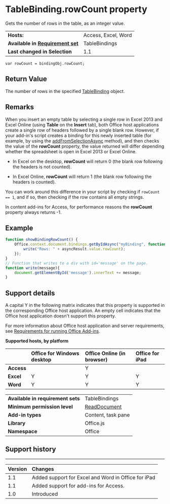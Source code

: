 
# TableBinding.rowCount property
Gets the number of rows in the table, as an integer value.

|||
|:-----|:-----|
|**Hosts:**|Access, Excel, Word|
|**Available in [Requirement set](../../docs/overview/specify-office-hosts-and-api-requirements.md)**|TableBindings|
|**Last changed in Selection**|1.1|

```
var rowCount = bindingObj.rowCount;
```


## Return Value

The number of rows in the specified [TableBinding](https://dev.office.com/reference/add-ins/shared/binding.tablebinding) object.


## Remarks

When you insert an empty table by selecting a single row in Excel 2013 and Excel Online (using  **Table** on the **Insert** tab), both Office host applications create a single row of headers followed by a single blank row. However, if your add-in's script creates a binding for this newly inserted table (for example, by using the [addFromSelectionAsync](https://dev.office.com/reference/add-ins/shared/bindings.addfromselectionasync) method), and then checks the value of the **rowCount** property, the value returned will differ depending whether the spreadsheet is open in Excel 2013 or Excel Online.


- In Excel on the desktop,  **rowCount** will return 0 (the blank row following the headers is not counted).
    
- In Excel Online,  **rowCount** will return 1 (the blank row following the headers is counted).
    
You can work around this difference in your script by checking if  `rowCount == 1`, and if so, then checking if the row contains all empty strings.

In content add-ins for Access, for performance reasons the  **rowCount** property always returns -1.


## Example




```js
function showBindingRowCount() {
    Office.context.document.bindings.getByIdAsync("myBinding", function (asyncResult) {
        write("Rows: " + asyncResult.value.rowCount);
    });
}
// Function that writes to a div with id='message' on the page.
function write(message){
    document.getElementById('message').innerText += message; 
}
```




## Support details


A capital Y in the following matrix indicates that this property is supported in the corresponding Office host application. An empty cell indicates that the Office host application doesn't support this property.

For more information about Office host application and server requirements, see [Requirements for running Office Add-ins](../../docs/overview/requirements-for-running-office-add-ins.md).


**Supported hosts, by platform**


||**Office for Windows desktop**|**Office Online (in browser)**|**Office for iPad**|
|:-----|:-----|:-----|:-----|
|**Access**||Y||
|**Excel**|Y|Y|Y|
|**Word**|Y|Y|Y|

|||
|:-----|:-----|
|**Available in requirement sets**|TableBindings|
|**Minimum permission level**|[ReadDocument](../../docs/develop/requesting-permissions-for-api-use-in-content-and-task-pane-add-ins.md)|
|**Add-in types**|Content, task pane|
|**Library**|Office.js|
|**Namespace**|Office|

## Support history



****


|**Version**|**Changes**|
|:-----|:-----|
|1.1|Added support for Excel and Word in Office for iPad|
|1.1|Added support for add-ins for Access.|
|1.0|Introduced|

